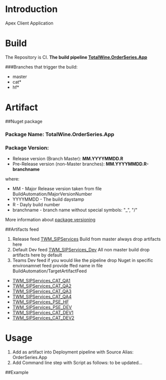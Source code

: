 # Introduction 
Apex Client Application 


# Build
The Repository is CI. 
<b>The build pipeline [TotalWine.OrderSeries.App](https://totalwinemore.visualstudio.com/TWM%20Agile%20Projects/_build?definitionId=295&_a=summary&view=branches)</b>

###Branches that trigger the build:
- master
- cat*
- hf*

# Artifact 
##Nuget package
### Package Name: TotalWine.OrderSeries.App 
### Package Version: 
- Release version (Branch Master): <b>MM.YYYYMMDD.R</b>
- Pre-Release version (non-Master branches): <b>MM.YYYYMMDD.R-branchname</b>

where:
- MM - Major Release version taken from file BuildAutomation/MajorVersionNumber
- YYYYMMDD - The build daystamp
- R - Dayly build number
- branchname - branch name without special symbols: "_", "/"

More information about [package versioning](https://docs.microsoft.com/en-us/nuget/concepts/package-versioning)

##Artifacts feed
1. Release feed [TWM_SIPServices](https://totalwinemore.visualstudio.com/TWM%20Agile%20Projects/_packaging?_a=feed&feed=TWM_SIPServices)
 Build from master always drop artifacts here
2. Default Dev feed [TWM_SIPServices_Dev](https://totalwinemore.visualstudio.com/TWM%20Agile%20Projects/_packaging?_a=feed&feed=TWM_SIPServices_Dev)
 All non master build drop artifacts here by default
2. Teams Dev feed 
  if you would like the pipeline drop Nuget in specific environamnet feed provide ffed name in file BuildAutomation/TargetArtifactFeed
- [TWM_SIPServices_CAT_QA1](https://totalwinemore.visualstudio.com/TWM%20Agile%20Projects/_packaging?_a=feed&feed=TWM_SIPServices_CAT_QA1)
- [TWM_SIPServices_CAT_QA2](https://totalwinemore.visualstudio.com/TWM%20Agile%20Projects/_packaging?_a=feed&feed=TWM_SIPServices_CAT_QA2)
- [TWM_SIPServices_CAT_QA3](https://totalwinemore.visualstudio.com/TWM%20Agile%20Projects/_packaging?_a=feed&feed=TWM_SIPServices_CAT_QA3)
- [TWM_SIPServices_CAT_QA4](https://totalwinemore.visualstudio.com/TWM%20Agile%20Projects/_packaging?_a=feed&feed=TWM_SIPServices_CAT_QA4)
- [TWM_SIPServices_PSE_HF](https://totalwinemore.visualstudio.com/TWM%20Agile%20Projects/_packaging?_a=feed&feed=TWM_SIPServices_PSE_HF)
- [TWM_SIPServices_PSE_DEV](https://totalwinemore.visualstudio.com/TWM%20Agile%20Projects/_packaging?_a=feed&feed=TWM_SIPServices_PSE_DEV)
- [TWM_SIPServices_CAT_DEV1](https://totalwinemore.visualstudio.com/TWM%20Agile%20Projects/_packaging?_a=feed&feed=TWM_SIPServices_CAT_DEV1)
- [TWM_SIPServices_CAT_DEV2](https://totalwinemore.visualstudio.com/TWM%20Agile%20Projects/_packaging?_a=feed&feed=TWM_SIPServices_CAT_DEV2)

# Usage
1. Add as artifact into Deployment pipeline with Source Alias: OrderSeries.App
2. Add Command line step with Script as follows:
	to be updated...

##Example 


